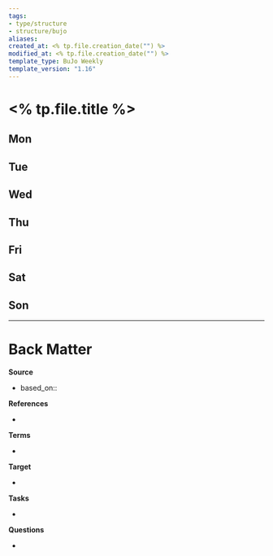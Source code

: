 ```yaml
---
tags: 
- type/structure
- structure/bujo
aliases: 
created_at: <% tp.file.creation_date("") %>
modified_at: <% tp.file.creation_date("") %>
template_type: BuJo Weekly
template_version: "1.16"
---
```

<!--  See "Template Help" below for using properties -->

# <% tp.file.title %>

**Mon**
- 

**Tue**
-  

**Wed**
- 

**Thu**
- 

**Fri**
- 

**Sat**
- 

**Son**
- 

---
# Back Matter
**Source**
<!-- Always keep a link to the source- --> 
- based_on::

**References**
<!-- Links to pages not referenced in the content. -->
- 

**Terms**
<!-- Links to definition pages. -->
- 

**Target**
<!-- Link to project note or externaly published content. -->
- 

**Tasks**
<!-- What remains to be done with this note? --> 
- 

**Questions**
<!-- What remains for you to consider? --> 
- 
